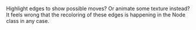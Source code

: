 Highlight edges to show possible moves? Or animate some texture instead?  It feels wrong that the recoloring of these edges is happening in the Node class in any case.